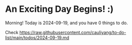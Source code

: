 # An Exciting Day Begins! :)

Morning! Today is 2024-09-19, and you have 0 things to do.

Check https://raw.githubusercontent.com/cauliyang/to-do-list/main/todos/2024-09-19.md